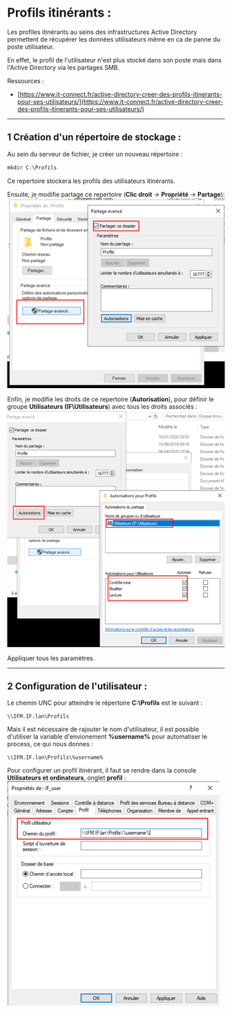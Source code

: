 # Profils itinérants :

Les profiles itinérants au seins des infrastructures Active Directory permettent de récupérer les données utilisateurs même en ca de panne du poste utilisateur.

En effet, le profil de l'utilisateur n'est plus stocké dans son poste mais dans l'Active Directory via les partages SMB.

Ressources :

* [https://www.it-connect.fr/active-directory-creer-des-profils-itinerants-pour-ses-utilisateurs/](https://www.it-connect.fr/active-directory-creer-des-profils-itinerants-pour-ses-utilisateurs/)

---

## 1 Création d'un répertoire de stockage :
Au sein du serveur de fichier, je créer un nouveau répertoire :
````powershell
mkdir C:\Profils
````

Ce repertoire stockera les profils des utilisateurs itinérants.

Ensuite, je modifie partage ce repertoire (**Clic droit** -> **Propriété** -> **Partage**):
![img](../images/Windows/Itinerants/directory.png)

Enfin, je modifie les droits de ce repertoire (**Autorisation**), pour définir le groupe **Utilisateurs (IF\Utilisateurs**) avec tous les droits associés : 
![img](../images/Windows/Itinerants/droits.png)

Appliquer tous les paramètres.

---

## 2 Configuration de l'utilisateur :
Le chemin UNC pour atteindre le répertoire **C:\Profils** est le suivant :
````text
\\IFM.IF.lan\Profils
````

Mais il est nécessaire de rajouter le nom d'utilisateur, il est possible d'utiliser la variable d'envionement **%username%** pour automatiser le process, ce qui nous donnes :
````text
\\IFM.IF.lan\Profils\%username%
````

Pour configurer un profil itinérant, il faut se rendre dans la console **Utilisateurs et ordinateurs**, onglet **profil**  :
![img](../images/Windows/Itinerants/user.png)
